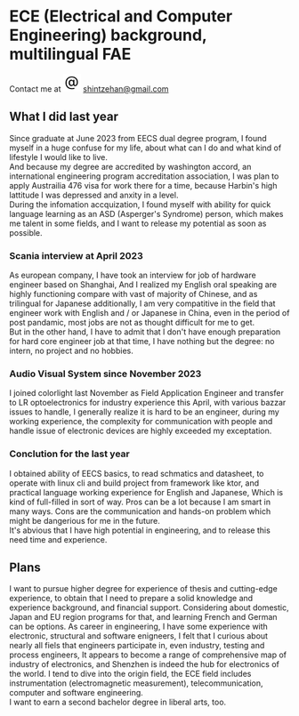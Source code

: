 # ECE (Electrical and Computer Engineering) background, multilingual FAE
Contact me at ![](/resource/at.svg) <shintzehan@gmail.com>
## What I did last year
Since graduate at June 2023 from EECS dual degree program, I found myself in a huge confuse for my life, about what can I do and what kind of lifestyle I would like to live.  
And because my degree are accredited by washington accord, an international engineering program accreditation association, I was plan to apply Austrailia 476 visa for work there for a time, because Harbin's high lattitude I was depressed and anxity in a level.  
During the infomation accquization, I found myself with ability for quick language learning as an ASD (Asperger's Syndrome) person, which makes me talent in some fields, and I want to release my potential as soon as possible.
### Scania interview at April 2023
As european company, I have took an interview for job of hardware engineer based on Shanghai, And I realized my English oral speaking are highly functioning compare with vast of majority of Chinese, and as trilingual for Japanese additionally, I am very compatitive in the field that engineer work with English and / or Japanese in China, even in the period of post pandamic, most jobs are not as thought difficult for me to get.  
But in the other hand, I have to admit that I don't have enough preparation for hard core engineer job at that time, I have nothing but the degree: no intern, no project and no hobbies.
### Audio Visual System since November 2023
I joined colorlight last November as Field Application Engineer and transfer to LR optoelectronics for industry experience this April, with various bazzar issues to handle, I generally realize it is hard to be an engineer, during my working experience, the complexity for communication with people and handle issue of electronic devices are highly exceeded my exceptation.  
### Conclution for the last year
I obtained ability of EECS basics, to read schmatics and datasheet, to operate with linux cli and build project from framework like ktor, and practical language working experience for English and Japanese, Which is kind of full-filled in sort of way. Pros can be a lot because I am smart in many ways. Cons are the communication and hands-on problem which might be dangerious for me in the future.  
It's abvious that I have high potential in engineering, and to release this need time and experience.
## Plans
I want to pursue higher degree for experience of thesis and cutting-edge experience, to obtain that I need to prepare a solid knowledge and experience background, and financial support. Considering about domestic, Japan and EU region programs for that, and learning French and German can be options.
As career in engineering, I have some experience with electronic, structural and software enigneers, I felt that I curious about nearly all fiels that engineers participate in, even industry, testing and process engineers, It appears to become a range of comprehensive map of industry of electronics, and Shenzhen is indeed the hub for electronics of the world. I tend to dive into the origin field, the ECE field includes instrumentation (electromagnetic measurement), telecommunication, computer and software engineering.  
I want to earn a second bachelor degree in liberal arts, too.
